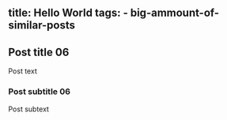 title: Hello World
tags:
    - big-ammount-of-similar-posts
---
## Post title 06
Post text

### Post subtitle 06
Post subtext
